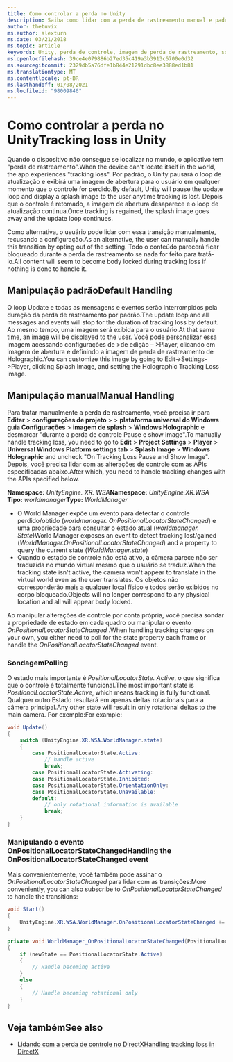 ```yaml
---
title: Como controlar a perda no Unity
description: Saiba como lidar com a perda de rastreamento manual e padrão em um aplicativo do Unity Mixed Reality.
author: thetuvix
ms.author: alexturn
ms.date: 03/21/2018
ms.topic: article
keywords: Unity, perda de controle, imagem de perda de rastreamento, sondagem, headset de realidade misturada, headset de realidade mista do Windows, headset de realidade virtual
ms.openlocfilehash: 39ce4e079886b27ed35c419a3b3913c6700e0d32
ms.sourcegitcommit: 2329db5a76dfe1b844e21291dbc8ee3888ed1b81
ms.translationtype: MT
ms.contentlocale: pt-BR
ms.lasthandoff: 01/08/2021
ms.locfileid: "98009846"
---
```

# <a name="tracking-loss-in-unity"></a><span data-ttu-id="64fc6-104">Como controlar a perda no Unity</span><span class="sxs-lookup"><span data-stu-id="64fc6-104">Tracking loss in Unity</span></span>

<span data-ttu-id="64fc6-105">Quando o dispositivo não consegue se localizar no mundo, o aplicativo tem "perda de rastreamento".</span><span class="sxs-lookup"><span data-stu-id="64fc6-105">When the device can't locate itself in the world, the app experiences "tracking loss".</span></span> <span data-ttu-id="64fc6-106">Por padrão, o Unity pausará o loop de atualização e exibirá uma imagem de abertura para o usuário em qualquer momento que o controle for perdido.</span><span class="sxs-lookup"><span data-stu-id="64fc6-106">By default, Unity will pause the update loop and display a splash image to the user anytime tracking is lost.</span></span> <span data-ttu-id="64fc6-107">Depois que o controle é retomado, a imagem de abertura desaparece e o loop de atualização continua.</span><span class="sxs-lookup"><span data-stu-id="64fc6-107">Once tracking is regained, the splash image goes away and the update loop continues.</span></span>

<span data-ttu-id="64fc6-108">Como alternativa, o usuário pode lidar com essa transição manualmente, recusando a configuração.</span><span class="sxs-lookup"><span data-stu-id="64fc6-108">As an alternative, the user can manually handle this transition by opting out of the setting.</span></span> <span data-ttu-id="64fc6-109">Todo o conteúdo parecerá ficar bloqueado durante a perda de rastreamento se nada for feito para tratá-lo.</span><span class="sxs-lookup"><span data-stu-id="64fc6-109">All content will seem to become body locked during tracking loss if nothing is done to handle it.</span></span>

## <a name="default-handling"></a><span data-ttu-id="64fc6-110">Manipulação padrão</span><span class="sxs-lookup"><span data-stu-id="64fc6-110">Default Handling</span></span>

<span data-ttu-id="64fc6-111">O loop Update e todas as mensagens e eventos serão interrompidos pela duração da perda de rastreamento por padrão.</span><span class="sxs-lookup"><span data-stu-id="64fc6-111">The update loop and all messages and events will stop for the duration of tracking loss by default.</span></span> <span data-ttu-id="64fc6-112">Ao mesmo tempo, uma imagem será exibida para o usuário.</span><span class="sxs-lookup"><span data-stu-id="64fc6-112">At that same time, an image will be displayed to the user.</span></span> <span data-ttu-id="64fc6-113">Você pode personalizar essa imagem acessando configurações de >de edição – >Player, clicando em imagem de abertura e definindo a imagem de perda de rastreamento de Holographic.</span><span class="sxs-lookup"><span data-stu-id="64fc6-113">You can customize this image by going to Edit->Settings->Player, clicking Splash Image, and setting the Holographic Tracking Loss image.</span></span>

## <a name="manual-handling"></a><span data-ttu-id="64fc6-114">Manipulação manual</span><span class="sxs-lookup"><span data-stu-id="64fc6-114">Manual Handling</span></span>

<span data-ttu-id="64fc6-115">Para tratar manualmente a perda de rastreamento, você precisa ir para **Editar**  >  **configurações de projeto**  >    >  **plataforma universal do Windows guia Configurações**  >  **imagem de splash**  >  **Windows Holographic** e desmarcar "durante a perda de controle Pause e show image".</span><span class="sxs-lookup"><span data-stu-id="64fc6-115">To manually handle tracking loss, you need to go to **Edit** > **Project Settings** > **Player** > **Universal Windows Platform settings tab** > **Splash Image** > **Windows Holographic** and uncheck "On Tracking Loss Pause and Show Image".</span></span> <span data-ttu-id="64fc6-116">Depois, você precisa lidar com as alterações de controle com as APIs especificadas abaixo.</span><span class="sxs-lookup"><span data-stu-id="64fc6-116">After which, you need to handle tracking changes with the APIs specified below.</span></span>

<span data-ttu-id="64fc6-117">**Namespace:** *UnityEngine. XR. WSA*</span><span class="sxs-lookup"><span data-stu-id="64fc6-117">**Namespace:** *UnityEngine.XR.WSA*</span></span><br>
<span data-ttu-id="64fc6-118">**Tipo:** *worldmanager*</span><span class="sxs-lookup"><span data-stu-id="64fc6-118">**Type:** *WorldManager*</span></span>

* <span data-ttu-id="64fc6-119">O World Manager expõe um evento para detectar o controle perdido/obtido (*worldmanager. OnPositionalLocatorStateChanged*) e uma propriedade para consultar o estado atual (*worldmanager. State*)</span><span class="sxs-lookup"><span data-stu-id="64fc6-119">World Manager exposes an event to detect tracking lost/gained (*WorldManager.OnPositionalLocatorStateChanged*) and a property to query the current state (*WorldManager.state*)</span></span>
* <span data-ttu-id="64fc6-120">Quando o estado de controle não está ativo, a câmera parece não ser traduzida no mundo virtual mesmo que o usuário se traduz.</span><span class="sxs-lookup"><span data-stu-id="64fc6-120">When the tracking state isn't active, the camera won't appear to translate in the virtual world even as the user translates.</span></span> <span data-ttu-id="64fc6-121">Os objetos não corresponderão mais a qualquer local físico e todos serão exibidos no corpo bloqueado.</span><span class="sxs-lookup"><span data-stu-id="64fc6-121">Objects will no longer correspond to any physical location and all will appear body locked.</span></span>

<span data-ttu-id="64fc6-122">Ao manipular alterações de controle por conta própria, você precisa sondar a propriedade de estado em cada quadro ou manipular o evento *OnPositionalLocatorStateChanged* .</span><span class="sxs-lookup"><span data-stu-id="64fc6-122">When handling tracking changes on your own, you either need to poll for the state property each frame or handle the *OnPositionalLocatorStateChanged* event.</span></span>

### <a name="polling"></a><span data-ttu-id="64fc6-123">Sondagem</span><span class="sxs-lookup"><span data-stu-id="64fc6-123">Polling</span></span>

<span data-ttu-id="64fc6-124">O estado mais importante é *PositionalLocatorState. Active*, o que significa que o controle é totalmente funcional.</span><span class="sxs-lookup"><span data-stu-id="64fc6-124">The most important state is *PositionalLocatorState.Active*, which means tracking is fully functional.</span></span> <span data-ttu-id="64fc6-125">Qualquer outro Estado resultará em apenas deltas rotacionais para a câmera principal.</span><span class="sxs-lookup"><span data-stu-id="64fc6-125">Any other state will result in only rotational deltas to the main camera.</span></span> <span data-ttu-id="64fc6-126">Por exemplo:</span><span class="sxs-lookup"><span data-stu-id="64fc6-126">For example:</span></span>

```cs
void Update()
{
    switch (UnityEngine.XR.WSA.WorldManager.state)
    {
        case PositionalLocatorState.Active:
            // handle active
            break;
        case PositionalLocatorState.Activating:
        case PositionalLocatorState.Inhibited:
        case PositionalLocatorState.OrientationOnly:
        case PositionalLocatorState.Unavailable:
        default:
            // only rotational information is available
            break;
    }
}
```

### <a name="handling-the-onpositionallocatorstatechanged-event"></a><span data-ttu-id="64fc6-127">Manipulando o evento OnPositionalLocatorStateChanged</span><span class="sxs-lookup"><span data-stu-id="64fc6-127">Handling the OnPositionalLocatorStateChanged event</span></span>

<span data-ttu-id="64fc6-128">Mais convenientemente, você também pode assinar o *OnPositionalLocatorStateChanged* para lidar com as transições:</span><span class="sxs-lookup"><span data-stu-id="64fc6-128">More conveniently, you can also subscribe to *OnPositionalLocatorStateChanged* to handle the transitions:</span></span>

```cs
void Start()
{
    UnityEngine.XR.WSA.WorldManager.OnPositionalLocatorStateChanged += WorldManager_OnPositionalLocatorStateChanged;
}

private void WorldManager_OnPositionalLocatorStateChanged(PositionalLocatorState oldState, PositionalLocatorState newState)
{
    if (newState == PositionalLocatorState.Active)
    {
        // Handle becoming active
    }
    else
    {
        // Handle becoming rotational only
    }
}
```

## <a name="see-also"></a><span data-ttu-id="64fc6-129">Veja também</span><span class="sxs-lookup"><span data-stu-id="64fc6-129">See also</span></span>

* [<span data-ttu-id="64fc6-130">Lidando com a perda de controle no DirectX</span><span class="sxs-lookup"><span data-stu-id="64fc6-130">Handling tracking loss in DirectX</span></span>](../native/coordinate-systems-in-directx.md#handling-tracking-loss)
